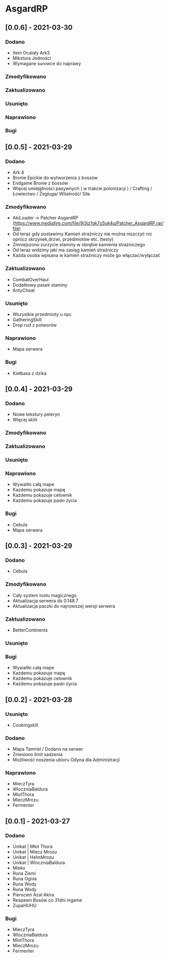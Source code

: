 # AsgardRP

## [0.0.6] - 2021-03-30
### Dodano
- Item Ocalały Ark3
- Mikstura Jedności
- Wymagane surowce do naprawy
### Zmodyfikowano
### Zaktualizowano
### Usunięto
### Naprawiono
### Bugi

## [0.0.5] - 2021-03-29
### Dodano
- Ark 4
- Bronie Epickie do wytworzenia z bossów
- Endgame Bronie z bossów
- Więcej umiejętności pasywnych ( w trakcie polonizacji ) / Crafting / Łowiectwo / Żegluga/ Witalność/ Siła
### Zmodyfikowano
- AkiLoader -> Patcher AsgardRP (https://www.mediafire.com/file/9j3jz1gk7u5uk4u/Patcher_AsgardRP.rar/file)
- Od teraz gdy postawimy Kamień strażniczy nie można niszczyć nic oprócz skrzynek,drzwi, przedmiotów etc. (testy)
- Zmniejszono zurzycie staminy w obrębie kamienia strażniczego
- Od teraz widzimy jaki ma zasięg kamień strażniczy
- Każda osoba wpisana w kamień strażniczy może go włączać/wyłączać
### Zaktualizowano
- CombatOverHaul
- Dodatkowy pasek staminy
- AntyCheat
### Usunięto
- Wszystkie przedmioty u npc
- GatheringSkill
- Drop rud z potworów
### Naprawiono
- Mapa serwera
### Bugi
- Kiełbasa z dzika

## [0.0.4] - 2021-03-29
### Dodano
- Nowe tekstury peleryn
- Więcej skilii
### Zmodyfikowano
### Zaktualizowano
### Usunięto
### Naprawiono
- Wywaliło całą mape 
- Kazdemu pokazuje mapę
- Każdemu pokazuje celownik
- Każdemu pokazuje paski życia
### Bugi
- Cebula
- Mapa serwera

## [0.0.3] - 2021-03-29
### Dodano
- Cebula
### Zmodyfikowano
- Cały system lootu magicznego
- Aktualizacja serwera do 0.148.7
- Aktualizacja paczki do najnowszej wersji serwera
### Zaktualizowano
- BetterContinents
### Usunięto
### Bugi
- Wywaliło całą mape 
- Kazdemu pokazuje mapę
- Każdemu pokazuje celownik
- Każdemu pokazuje paski życia

## [0.0.2] - 2021-03-28
### Usunięto
- Cookingskill
### Dodano
- Mapa Tamriel / Dodano na serwer
- Zniesiono limit sadzenia 
- Możliwość noszenia ubioru Odyna dla Administracji
### Naprawiono
- MieczTyra
- WloczniaBaldura
- MlotThora
- MieczMrozu
- Fermenter

## [0.0.1] - 2021-03-27
### Dodano
- Unikat | Młot Thora
- Unikat | Miecz Mrozu
- Unikat | HelmMrozu
- Unikat | WloczniaBaldura
- Mleko
- Runa Ziemi
- Runa Ognia
- Runa Wody
- Runa Wody
- Pierscień Azal Akira
- Respawn Bosów co 31dni ingame
- ZupaHUHU
### Bugi
- MieczTyra
- WloczniaBaldura
- MlotThora
- MieczMrozu
- Fermenter
